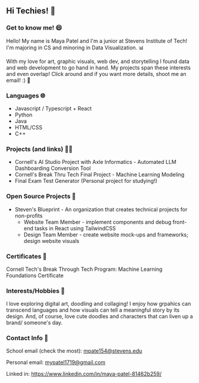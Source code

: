 ## Hi Techies! 👋

### Get to know me! 😄
Hello! My name is Maya Patel and I'm a junior at Stevens Institute of Tech! I'm majoring in CS and minoring in Data Visualization. 📊

With my love for art, graphic visuals, web dev, and storytelling I found data and web development to go hand in hand. My projects span these interests and even overlap!
Click around and if you want more details, shoot me an email! :) 📧
<!---
what you like, hope to pursue and how you got into it. 
-->

### Languages 🌐
- Javascript / Typescript + React
- Python
- Java
- HTML/CSS 
- C++

### Projects (and links) 👩‍💻
- Cornell's AI Studio Project with Axle Informatics - Automated LLM Dashboarding Conversion Tool
- Cornell's Break Thru Tech Final Project - Machine Learning Modeling 
- Final Exam Test Generator (Personal project for studying!)

### Open Source Projects 🌱
- Steven's Blueprint - An organization that creates technical projects for non-profits
  - Website Team Member - implement components and debug front-end tasks in React using TailwindCSS
  - Design Team Member - create website mock-ups and frameworks; design website visuals
 
### Certificates 📃
Cornell Tech's Break Through Tech Program: Machine Learning Foundations Certificate 

### Interests/Hobbies 🎨
I love exploring digital art, doodling and collaging! I enjoy how grpahics can transcend languages and how visuals can tell a meaningful story by its design. And, of course, love cute doodles and characters that can liven up a brand/ someone's day. 

### Contact Info 📱
School email (check the most): mpate154@stevens.edu

Personal email: mypatel1719@gmail.com

Linked in: https://www.linkedin.com/in/maya-patel-81462b259/

<!---
add website -->
<!---
git card stats from projects, certificates, open source projects (blueprint), TBD projects 
-->

